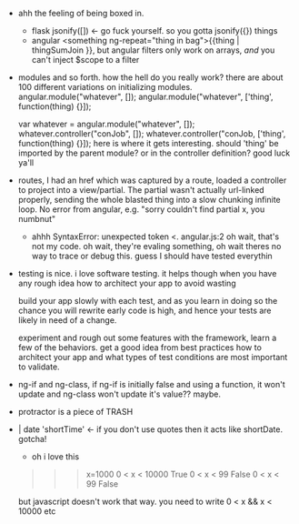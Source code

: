 - ahh the feeling of being boxed in.
  * flask jsonify([]) <- go fuck yourself. so you gotta jsonify({}) things
  * angular &lt;something ng-repeat="thing in bag"&gt;{{thing | thingSumJoin }},
    but angular filters only work on arrays, *and* you can't inject $scope to a
  filter

- modules and so forth. how the hell do you really work? there are about 100 different variations on initializing modules.
    angular.module("whatever", []);
    angular.module("whatever", ['thing', function(thing) {}]);

    var whatever = angular.module("whatever", []);
    whatever.controller("conJob", []);
    whatever.controller("conJob, ['thing', function(thing) {}]); 
    here is where it gets interesting. should 'thing' be imported by the parent
    module? or in the controller definition? good luck ya'll

- routes, I had an href which was captured by a route, loaded a controller to
  project into a view/partial. The partial wasn't actually url-linked properly,
  sending the whole blasted thing into a slow chunking infinite loop. No error
  from angular, e.g. "sorry couldn't find partial x, you numbnut"

  - ahhh SyntaxError: unexpected token <. angular.js:2
    oh wait, that's not my code. oh wait, they're evaling something, oh wait
    theres no way to trace or debug this. guess I should have tested everythin
    
- testing is nice. i love software testing. it helps though when you have any
  rough idea how to architect your app to avoid wasting 
  
  build your app slowly with each test, and as you learn in doing so the chance
  you will rewrite early code is high, and hence your tests are likely in need
  of a change. 
  
  experiment and rough out some features with the framework, learn a few of the
  behaviors. get a good idea from best practices how to architect your app and
  what types of test conditions are most important to validate.

- ng-if and ng-class, if ng-if is initially false and using a function, it
  won't update and ng-class won't update it's value?? maybe.

- protractor is a piece of TRASH

- | date 'shortTime' <- if you don't use quotes then it acts like shortDate.
  gotcha!

  - oh i love this
  >>> x=1000
  >>> 0 < x < 10000
  True
  >>> 0 < x < 99
  False
  >>> 0 < x < 99
  False

  but javascript doesn't work that way. you need to write 0 < x && x < 10000
  etc
